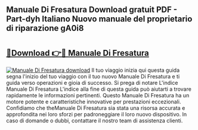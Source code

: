## Manuale Di Fresatura Download gratuit PDF - Part-dyh Italiano Nuovo manuale del proprietario di riparazione gA0i8

# <h2><a href="http://dfftf2x.blite.top/?on=Manuale+Di+Fresatura">🔗Download 👉🔴 Manuale Di Fresatura</a></h2>

[![Manuale Di Fresatura download](https://i.imgur.com/lujVjoI.png)](http://dfftf2x.blite.top/?on=Manuale+Di+Fresatura)
Il tuo viaggio inizia qui questa guida segna l'inizio del tuo viaggio con il tuo nuovo Manuale Di Fresatura e ti guida verso operazioni e gioia di successo. Si prega di notare L'indice Manuale Di Fresatura L'indice alla fine di questa guida può aiutarti a trovare rapidamente le informazioni pertinenti. Questo Manuale Di Fresatura ha un motore potente e caratteristiche innovative per prestazioni eccezionali. Confidiamo che theManuale Di Fresatura sia stata una risorsa accurata e approfondita nei loro sforzi per padroneggiare il loro nuovo dispositivo. In caso di domande o dubbi, contattare il nostro team di assistenza clienti.
